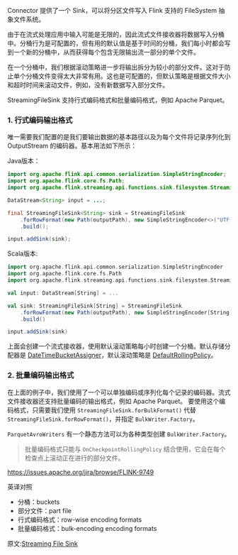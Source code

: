 
Connector 提供了一个 Sink，可以将分区文件写入 Flink 支持的 FileSystem 抽象文件系统。

由于在流式处理应用中输入可能是无限的，因此流式文件接收器将数据写入分桶中。分桶行为是可配置的，但有用的默认值是基于时间的分桶，我们每小时都会写到一个新的分桶中，从而获得每个包含无限输出流一部分的单个文件。

在一个分桶中，我们根据滚动策略进一步将输出拆分为较小的部分文件。这对于防止单个分桶文件变得太大非常有用。这也是可配置的，但默认策略是根据文件大小和超时时间来滚动文件，例如，没有新数据写入部分文件。

StreamingFileSink 支持行式编码格式和批量编码格式，例如 Apache Parquet。

### 1. 行式编码输出格式

唯一需要我们配置的是我们要输出数据的基本路径以及为每个文件将记录序列化到 OutputStream 的编码器。基本用法如下所示：

Java版本：
```java
import org.apache.flink.api.common.serialization.SimpleStringEncoder;
import org.apache.flink.core.fs.Path;
import org.apache.flink.streaming.api.functions.sink.filesystem.StreamingFileSink;

DataStream<String> input = ...;

final StreamingFileSink<String> sink = StreamingFileSink
	.forRowFormat(new Path(outputPath), new SimpleStringEncoder<>("UTF-8"))
	.build();

input.addSink(sink);
```
Scala版本:
```Scala
import org.apache.flink.api.common.serialization.SimpleStringEncoder
import org.apache.flink.core.fs.Path
import org.apache.flink.streaming.api.functions.sink.filesystem.StreamingFileSink

val input: DataStream[String] = ...

val sink: StreamingFileSink[String] = StreamingFileSink
    .forRowFormat(new Path(outputPath), new SimpleStringEncoder[String]("UTF-8"))
    .build()

input.addSink(sink)
```
上面会创建一个流式接收器，使用默认滚动策略每小时创建一个分桶。默认存储分配器是 [DateTimeBucketAssigner](https://ci.apache.org/projects/flink/flink-docs-release-1.8/api/java/org/apache/flink/streaming/api/functions/sink/filesystem/bucketassigners/DateTimeBucketAssigner.html)，默认滚动策略是 [DefaultRollingPolicy](https://ci.apache.org/projects/flink/flink-docs-release-1.8/api/java/org/apache/flink/streaming/api/functions/sink/filesystem/rollingpolicies/DefaultRollingPolicy.html)。

### 2. 批量编码输出格式

在上面的例子中，我们使用了一个可以单独编码或序列化每个记录的编码器。流式文件接收器还支持批量编码的输出格式，例如 Apache Parquet。 要使用这个编码格式，只需要我们使用 `StreamingFileSink.forBulkFormat()` 代替 `StreamingFileSink.forRowFormat()`，并指定 `BulkWriter.Factory`。

`ParquetAvroWriters` 有一个静态方法可以为各种类型创建 `BulkWriter.Factory`。

> 批量编码格式只能与 `OnCheckpointRollingPolicy` 结合使用，它会在每个检查点上滚动正在进行的部分文件。

https://issues.apache.org/jira/browse/FLINK-9749

英译对照
- 分桶：buckets
- 部分文件：part file
- 行式编码格式：row-wise encoding formats
- 批量编码格式：bulk-encoding encoding formats

原文:[Streaming File Sink](https://ci.apache.org/projects/flink/flink-docs-stable/dev/connectors/streamfile_sink.html)
